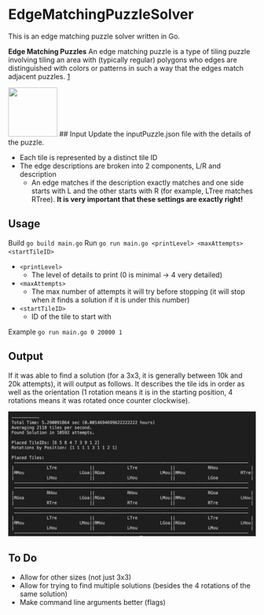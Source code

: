 # EdgeMatchingPuzzleSolver
This is an edge matching puzzle solver written in Go. 

**Edge Matching Puzzles**
An edge matching puzzle is a type of tiling puzzle involving tiling an area with (typically regular) polygons who edges are distinguished with colors or patterns in such a way that the edges match adjacent puzzles. [1](https://en.wikipedia.org/wiki/Edge-matching_puzzle)  

<img src="https://raw.githubusercontent.com/allisontharp/EdgeMatchingPuzzleSolver/SinglePlacementAttempt/images/ExamplePuzzle.png" width="100" height="100"/>
## Input
Update the inputPuzzle.json file with the details of the puzzle. 

- Each tile is represented by a distinct tile ID
- The edge descriptions are broken into 2 components, L/R and description
    - An edge matches if the description exactly matches and one side starts with L and the other starts with R (for example, LTree matches RTree).  **It is very important that these settings are exactly right!**
## Usage
Build 
    `go build main.go`
Run
    `go run main.go <printLevel> <maxAttempts> <startTileID>`

- `<printLevel>` 
    - The level of details to print (0 is minimal -> 4 very detailed)
- `<maxAttempts>` 
    - The max number of attempts it will try before stopping (it will stop when it finds a solution if it is under this number)
- `<startTileID>` 
    - ID of the tile to start with

Example
    `go run main.go 0 20000 1`
## Output
If it was able to find a solution (for a 3x3, it is generally between 10k and 20k attempts), it will output as follows.  It describes the tile ids in order as well as the orientation (1 rotation means it is in the starting position, 4 rotations means it was rotated once counter clockwise).

![example-output](https://raw.githubusercontent.com/allisontharp/EdgeMatchingPuzzleSolver/SinglePlacementAttempt/images/ExampleOutput.png)

## To Do
- Allow for other sizes (not just 3x3)
- Allow for trying to find multiple solutions (besides the 4 rotations of the same solution)
- Make command line arguments better (flags)